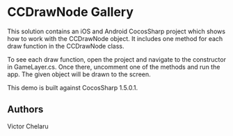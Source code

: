 CCDrawNode Gallery
================

This solution contains an iOS and Android CocosSharp project which shows how to work with the CCDrawNode object. It includes one method for each draw function in the CCDrawNode class.

To see each draw function, open the project and navigate to the constructor in GameLayer.cs. Once there, uncomment one of the methods and run the app. The given object will be drawn to the screen.

This demo is built against CocosSharp 1.5.0.1.

Authors
-------
Victor Chelaru